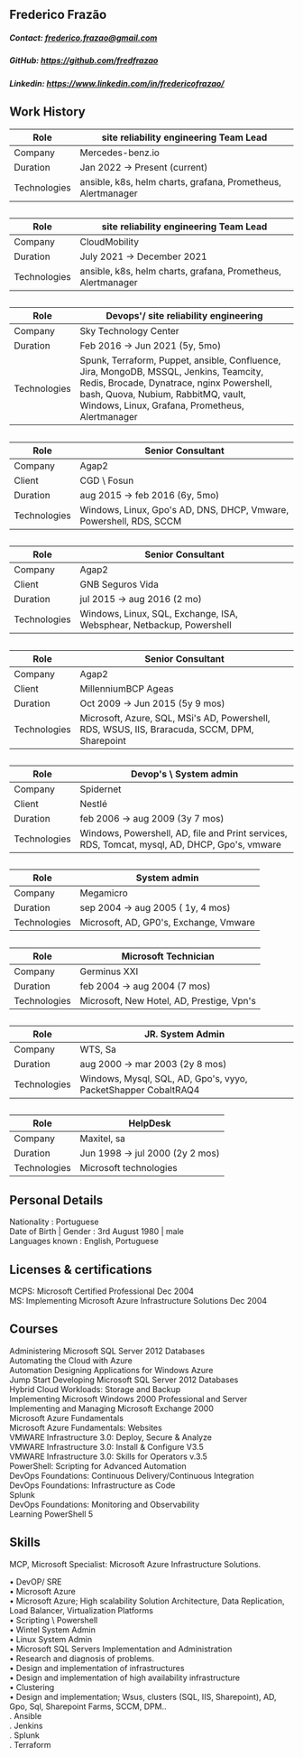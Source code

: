 ## Frederico Frazão
##### Contact: frederico.frazao@gmail.com
##### GitHub: https://github.com/fredfrazao
##### Linkedin: https://www.linkedin.com/in/fredericofrazao/

## Work History
Role| site reliability engineering Team Lead|
---------|----------|
Company|	Mercedes-benz.io
Duration|	Jan 2022 -> Present (current)
Technologies| 	ansible, k8s, helm charts, grafana, Prometheus, Alertmanager 
##
Role| site reliability engineering Team Lead|
---------|----------|
Company|	CloudMobility
Duration|	July 2021 -> December 2021
Technologies| 	ansible, k8s, helm charts, grafana, Prometheus, Alertmanager 
##
Role| Devops'/ site reliability engineering |
---------|----------|
Company|	Sky Technology Center 
Duration|	Feb 2016 -> Jun 2021  (5y, 5mo)
Technologies| Spunk, Terraform, Puppet, ansible, Confluence, Jira, MongoDB, MSSQL, Jenkins, Teamcity, Redis, Brocade, Dynatrace, nginx Powershell, bash, Quova, Nubium, RabbitMQ, vault, Windows, Linux, Grafana, Prometheus, Alertmanager 
##
Role| Senior Consultant |
---------|----------|
Company|	Agap2
Client| CGD \ Fosun 
Duration|	aug 2015 -> feb 2016 (6y, 5mo)
Technologies| 	Windows, Linux, Gpo's AD, DNS, DHCP, Vmware, Powershell, RDS, SCCM
##
Role| Senior Consultant |
---------|----------|
Company|	Agap2
Client| GNB Seguros Vida 
Duration|	jul 2015 -> aug 2016 (2 mo)
Technologies| 	Windows, Linux, SQL, Exchange, ISA, Websphear, Netbackup, Powershell 
##
Role| Senior Consultant |
---------|----------|
Company|	Agap2
Client| MillenniumBCP Ageas
Duration|	Oct 2009 -> Jun 2015 (5y 9 mos) 
Technologies| Microsoft, Azure, SQL, MSi's AD, Powershell, RDS, WSUS, IIS, Braracuda, SCCM, DPM, Sharepoint
##
Role| Devop's \ System admin |
---------|----------|
Company|	Spidernet
Client| Nestlé
Duration|	feb 2006 -> aug 2009 (3y 7 mos) 
Technologies| 	Windows, Powershell, AD, file and Print services, RDS, Tomcat, mysql, AD, DHCP, Gpo's, vmware
##
Role| System admin |
---------|----------|
Company|	Megamicro
Duration|	sep 2004 -> aug 2005 ( 1y, 4 mos) 
Technologies| 	Microsoft, AD, GP0's, Exchange, Vmware
##
Role| Microsoft Technician|
---------|----------|
Company|	Germinus XXI
Duration|	feb 2004 -> aug 2004 (7 mos) 
Technologies| 	Microsoft, New Hotel, AD, Prestige, Vpn's
##
Role| JR. System Admin |
---------|----------|
Company|	WTS, Sa
Duration|	aug 2000 -> mar 2003 (2y 8 mos) 
Technologies| 	Windows, Mysql, SQL, AD, Gpo's, vyyo, PacketShapper CobaltRAQ4 
##
Role| HelpDesk
---------|----------|
Company|	Maxitel, sa
Duration|	Jun 1998 -> jul 2000 (2y 2 mos) 
Technologies| 	Microsoft technologies 


## Personal Details
Nationality  : Portuguese <br>
Date of Birth | Gender  : 3rd August  1980 | male <br>
Languages known         : English, Portuguese

## Licenses & certifications
MCPS: Microsoft Certified Professional Dec 2004<br>
MS: Implementing Microsoft Azure Infrastructure Solutions Dec 2004<br>

## Courses
Administering Microsoft SQL Server 2012 Databases<br>
Automating the Cloud with Azure <br>
Automation Designing Applications for Windows Azure<br>
Jump Start Developing Microsoft SQL Server 2012 Databases<br>
Hybrid Cloud Workloads: Storage and Backup <br>
Implementing Microsoft Windows 2000 Professional and Server <br>
Implementing and Managing Microsoft Exchange 2000 <br>
Microsoft Azure Fundamentals <br>
Microsoft Azure Fundamentals: Websites <br>
VMWARE Infrastructure 3.0: Deploy, Secure & Analyze <br>
VMWARE Infrastructure 3.0: Install & Configure V3.5 <br>
VMWARE Infrastructure 3.0: Skills for Operators v.3.5 <br>
PowerShell: Scripting for Advanced Automation<br>
DevOps Foundations: Continuous Delivery/Continuous Integration<br>
DevOps Foundations: Infrastructure as Code<br>
Splunk<br>
DevOps Foundations: Monitoring and Observability<br>
Learning PowerShell 5<br>

## Skills
MCP, Microsoft Specialist: Microsoft Azure Infrastructure Solutions.<br>

• DevOP/ SRE<br>
• Microsoft Azure<br>
• Microsoft Azure; High scalability Solution Architecture, Data Replication, Load Balancer, Virtualization Platforms<br>
• Scripting \ Powershell<br>
• Wintel System Admin<br>
• Linux System Admin<br>
• Microsoft SQL Servers Implementation and Administration<br>
• Research and diagnosis of problems.<br>
• Design and implementation of infrastructures<br>
• Design and implementation of high availability infrastructure<br>
• Clustering<br>
• Design and implementation; Wsus, clusters (SQL, IIS, Sharepoint), AD, Gpo, Sql, Sharepoint Farms, SCCM, DPM..<br>
. Ansible <br>
. Jenkins <br>
. Splunk <br>
. Terraform <br>
